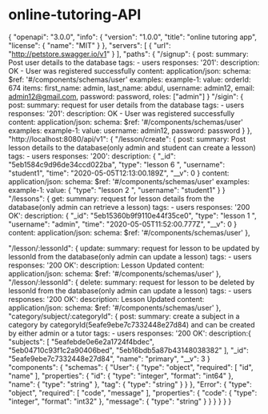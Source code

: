 # online-tutoring-API

{
  "openapi": "3.0.0",
  "info": {
    "version": "1.0.0",
    "title": "online tutoring app",
    "license": {
      "name": "MIT"
    }
  },
  "servers": [
    {
      "url": "http://petstore.swagger.io/v1"
    }
  ],
  "paths": {
    "/signup": {
      post:
      summary: Post user details to the database
      tags:
        - users
      responses:
        '201':
          description: OK - User was registered successfully
          content:
            application/json:
              schema:
                $ref: '#/components/schemas/user'
              examples:
                example-1:
                  value:
                    orderId: 674
                    items:
                    first_name: admin,
                    last_name: abdul,
                    username: admin12,
                    email: admin12@gmail.com,
                    password: password,
                    roles: ["admin"]
    }
      "/sigin": {
          post:
      summary: request for user details from the database
      tags:
        - users
      responses:
        '201':
          description: OK - User was registered successfully
          content:
            application/json:
              schema:
                $ref: '#/components/schemas/user'
              examples:
                example-1:
                  value:
                    username: admin12,
                    password: password
    }
  },
  "http://localhost:8080/api/v1": {
    "/lesson/create": {
      post:
      summary: Post lesson details to the database(only admin and student can create a lesson)
      tags:
        - users
      responses:
        '200':
          description: {
              "_id": "5eb1584c9d96de34ccd022ba",
                "type": "lesson 6 ",
                "username": "student1",
                "time": "2020-05-05T12:13:00.189Z",
                "__v": 0
          }
          content:
            application/json:
              schema:
                $ref: '#/components/schemas/user'
              examples:
                example-1:
                  value:
                    {
                    "type": "lesson 2 ",
                    "username": "student1"
                    }
    }
      "/lessons": {
          get:
      summary: request for lesson details from the database(only admin can retrieve a lesson)
      tags:
        - users
      responses:
        '200 OK':
          description: {
              "_id": "5eb15360b9f9110e44f35ce0",
            "type": "lesson 1 ",
            "username": "admin",
            "time": "2020-05-05T11:52:00.777Z",
            "__v": 0
          }
          content:
            application/json:
              schema:
                $ref: '#/components/schemas/user'
  },

  "/lesson/:lessonId": {
          update:
      summary: request for lesson to be updated by lessonId from the database(only admin can update a lesson)
      tags:
        - users
      responses:
        '200 OK':
          description: Lesson Updated
          content:
            application/json:
              schema:
                $ref: '#/components/schemas/user'
  },
  "/lesson/:lessonId": {
          delete:
      summary: request for lesson to be deleted by lessonId from the database(only admin can update a lesson)
      tags:
        - users
      responses:
        '200 OK':
          description: Lesson Updated
          content:
            application/json:
              schema:
                $ref: '#/components/schemas/user'
  },
  "category/subject/:categoryId": {
          post:
      summary: create a subject in a category by categoryId(5eafe9ebe7c7332448e27d84) and can be created by either admin or a tutor
            tags:
        - users
      responses:
        '200 OK':
          description:{
        "subjects": [
        "5eafebde0e6e2a1724f4bdec",
        "5eb04710c93f1c2a90406bed",
        "5eb16bdb5a87b43148038382"
    ],
    "_id": "5eafe9ebe7c7332448e27d84",
    "name": "primary",
    "__v": 3
  }
  "components": {
    "schemas": {
      "User": {
        "type": "object",
        "required": [
          "id",
          "name"
        ],
        "properties": {
          "id": {
            "type": "integer",
            "format": "int64"
          },
          "name": {
            "type": "string"
          },
          "tag": {
            "type": "string"
          }
        }
      },
      "Error": {
        "type": "object",
        "required": [
          "code",
          "message"
        ],
        "properties": {
          "code": {
            "type": "integer",
            "format": "int32"
          },
          "message": {
            "type": "string"
          }
        }
      }
    }
  }
}